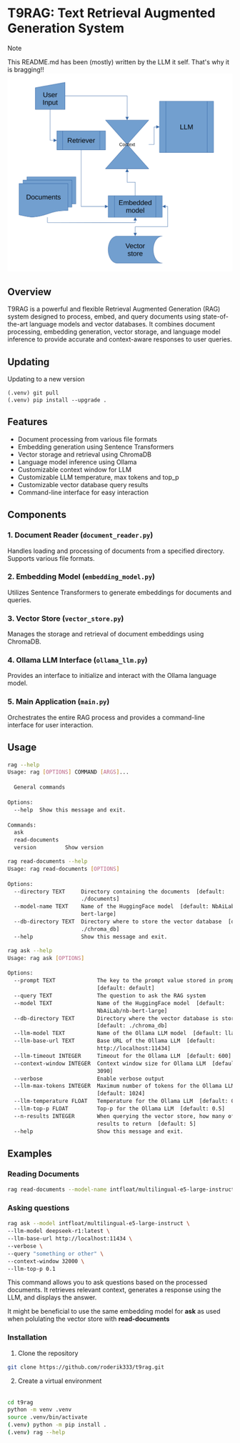 # T9RAG: Text Retrieval Augmented Generation System

> [!NOTE]
> This README.md has been (mostly) written by the LLM it self. That's why it is bragging!!
> ![image](./img/processchart.png "Process flow")

## Overview

T9RAG is a powerful and flexible Retrieval Augmented Generation (RAG) system designed to process, embed, and query documents using state-of-the-art language models and vector databases. It combines document processing, embedding generation, vector storage, and language model inference to provide accurate and context-aware responses to user queries.

## Updating

Updating to a new version

```
(.venv) git pull
(.venv) pip install --upgrade .
```

## Features

- Document processing from various file formats
- Embedding generation using Sentence Transformers
- Vector storage and retrieval using ChromaDB
- Language model inference using Ollama
- Customizable context window for LLM
- Customizable LLM temperature, max tokens and top_p
- Customizable vector database query results
- Command-line interface for easy interaction

## Components

### 1. Document Reader (`document_reader.py`)

Handles loading and processing of documents from a specified directory. Supports various file formats.

### 2. Embedding Model (`embedding_model.py`)

Utilizes Sentence Transformers to generate embeddings for documents and queries.

### 3. Vector Store (`vector_store.py`)

Manages the storage and retrieval of document embeddings using ChromaDB.

### 4. Ollama LLM Interface (`ollama_llm.py`)

Provides an interface to initialize and interact with the Ollama language model.

### 5. Main Application (`main.py`)

Orchestrates the entire RAG process and provides a command-line interface for user interaction.

## Usage

```bash
rag --help
Usage: rag [OPTIONS] COMMAND [ARGS]...

  General commands

Options:
  --help  Show this message and exit.

Commands:
  ask
  read-documents
  version         Show version
```

```bash
rag read-documents --help
Usage: rag read-documents [OPTIONS]

Options:
  --directory TEXT     Directory containing the documents  [default:
                       ./documents]
  --model-name TEXT    Name of the HuggingFace model  [default: NbAiLab/nb-
                       bert-large]
  --db-directory TEXT  Directory where to store the vector database  [default:
                       ./chroma_db]
  --help               Show this message and exit.
```

```bash
rag ask --help
Usage: rag ask [OPTIONS]

Options:
  --prompt TEXT             The key to the prompt value stored in prompts.json
                            [default: default]
  --query TEXT              The question to ask the RAG system
  --model TEXT              Name of the HuggingFace model  [default:
                            NbAiLab/nb-bert-large]
  --db-directory TEXT       Directory where the vector database is stored
                            [default: ./chroma_db]
  --llm-model TEXT          Name of the Ollama LLM model  [default: llama3.2]
  --llm-base-url TEXT       Base URL of the Ollama LLM  [default:
                            http://localhost:11434]
  --llm-timeout INTEGER     Timeout for the Ollama LLM  [default: 600]
  --context-window INTEGER  Context window size for Ollama LLM  [default:
                            3090]
  --verbose                 Enable verbose output
  --llm-max-tokens INTEGER  Maximum number of tokens for the Ollama LLM
                            [default: 1024]
  --llm-temperature FLOAT   Temperature for the Ollama LLM  [default: 0.3]
  --llm-top-p FLOAT         Top-p for the Ollama LLM  [default: 0.5]
  --n-results INTEGER       When querying the vector store, how many of
                            results to return  [default: 5]
  --help                    Show this message and exit.
```

## Examples

### Reading Documents

```bash
rag read-documents --model-name intfloat/multilingual-e5-large-instruct
```

### Asking questions

```bash
rag ask --model intfloat/multilingual-e5-large-instruct \
--llm-model deepseek-r1:latest \
--llm-base-url http://localhost:11434 \
--verbose \
--query "something or other" \
--context-window 32000 \
--llm-top-p 0.1

```

This command allows you to ask questions based on the processed documents. It retrieves relevant context, generates a response using the LLM, and displays the answer.

It might be beneficial to use the same embedding model for **ask** as used when polulating the vector store with **read-documents**

### Installation

1. Clone the repository

```bash
git clone https://github.com/roderik333/t9rag.git
```

2. Create a virtual environment

```bash

cd t9rag
python -m venv .venv
source .venv/bin/activate
(.venv) python -m pip install .
(.venv) rag --help
```
